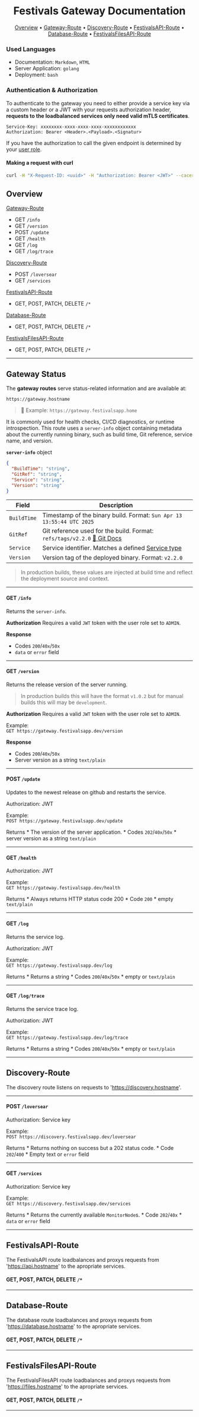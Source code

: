 <h1 align="center">
    Festivals Gateway Documentation
</h1>

<p align="center">
  <a href="#overview">Overview</a> •
  <a href="#gateway-route">Gateway-Route</a> •
  <a href="#discovery-route">Discovery-Route</a> •
  <a href="#festivalsapi-route">FestivalsAPI-Route</a> •
  <a href="#database-route">Database-Route</a> •
  <a href="#festivalsfilesapi-route">FestivalsFilesAPI-Route</a>
</p>

### Used Languages

* Documentation: `Markdown`, `HTML`
* Server Application: `golang`
* Deployment: `bash`

### Authentication & Authorization

To authenticate to the gateway you need to either provide a service key via a custom header or a JWT
with your requests authorization header, **requests to the loadbalanced services only need valid mTLS certificates**.

```text
Service-Key: xxxxxxxx-xxxx-xxxx-xxxx-xxxxxxxxxxxx
Authorization: Bearer <Header>.<Payload>.<Signatur>
```

If you have the authorization to call the given endpoint is determined by your
[user role](https://github.com/Festivals-App/festivals-identity-server/blob/master/auth/user.go).

#### Making a request with curl

```bash
curl -H "X-Request-ID: <uuid>" -H "Authorization: Bearer <JWT>" --cacert ca.crt --cert client.crt --key client.key https://gateway.festivalsapp.home/info
```

## Overview

[Gateway-Route](#gateway-route)

* GET              `/info`
* GET              `/version`
* POST             `/update`
* GET              `/health`
* GET              `/log`
* GET              `/log/trace`

[Discovery-Route](#discovery-route)

* POST            `/loversear`
* GET             `/services`

[FestivalsAPI-Route](#festivalsapi-route)

* GET, POST, PATCH, DELETE      `/*`

[Database-Route](#database-route)

* GET, POST, PATCH, DELETE      `/*`

[FestivalsFilesAPI-Route](#festivalsfilesapi-route)

* GET, POST, PATCH, DELETE      `/*`

------------------------------------------------------------------------------------

## Gateway Status

The **gateway routes** serve status-related information and are available at:

```text
https://gateway.hostname
```

> 📌 Example: `https://gateway.festivalsapp.home`

It is commonly used for health checks, CI/CD diagnostics, or runtime introspection. This route uses
a `server-info` object containing metadata about the currently running binary, such as build time,
Git reference, service name, and version.

**`server-info`** object

```json
{
  "BuildTime": "string",
  "GitRef": "string",
  "Service": "string",
  "Version": "string"
}
```

| Field      | Description                                                                 |
|------------|-----------------------------------------------------------------------------|
| `BuildTime` | Timestamp of the binary build. Format: `Sun Apr 13 13:55:44 UTC 2025`       |
| `GitRef`    | Git reference used for the build. Format: `refs/tags/v2.2.0` [🔗 Git Docs](https://git-scm.com/book/en/v2/Git-Internals-Git-References) |
| `Service`   | Service identifier. Matches a defined [Service type](https://github.com/Festivals-App/festivals-server-tools/blob/main/heartbeattools.go) |
| `Version`   | Version tag of the deployed binary. Format: `v2.2.0`                        |

> In production builds, these values are injected at build time and reflect the deployment source and context.

------------------------------------------------------------------------------------

#### GET `/info`

Returns the `server-info`.

**Authorization**
Requires a valid `JWT` token with the user role set to `ADMIN`.

**Response**

* Codes `200`/`40x`/`50x`
* `data` or `error` field

------------------------------------------------------------------------------------

#### GET `/version`

Returns the release version of the server running.

> In production builds this will have the format `v1.0.2` but
for manual builds this will may be `development`.

**Authorization**
Requires a valid `JWT` token with the user role set to `ADMIN`.

Example:  
  `GET https://gateway.festivalsapp.dev/version`

**Response**

* Codes `200`/`40x`/`50x`
* Server version as a string `text/plain`

------------------------------------------------------------------------------------

#### POST `/update`

Updates to the newest release on github and restarts the service.

Authorization: JWT
  
Example:  
  `POST https://gateway.festivalsapp.dev/update`

Returns
      * The version of the server application.
      * Codes `202`/`40x`/`50x`
      * server version as a string `text/plain`

------------------------------------------------------------------------------------

#### GET `/health`

Authorization: JWT

Example:  
  `GET https://gateway.festivalsapp.dev/health`

Returns
      * Always returns HTTP status code 200
      * Code `200`
      * empty `text/plain`

------------------------------------------------------------------------------------

#### GET `/log`

Returns the service log.

Authorization: JWT

Example:  
  `GET https://gateway.festivalsapp.dev/log`

Returns
      * Returns a string
      * Codes `200`/`40x`/`50x`
      * empty or `text/plain`

------------------------------------------------------------------------------------

#### GET `/log/trace`

Returns the service trace log.

Authorization: JWT

Example:  
  `GET https://gateway.festivalsapp.dev/log/trace`

Returns
      * Returns a string
      * Codes `200`/`40x`/`50x`
      * empty or `text/plain`

------------------------------------------------------------------------------------

## Discovery-Route

The discovery route listens on requests to 'https://discovery.hostname'.

------------------------------------------------------------------------------------

#### POST `/loversear`

Authorization: Service key

Example:  
  `POST https://discovery.festivalsapp.dev/loversear`

Returns
      * Returns nothing on success but a 202 status code.
      * Code `202`/`400`
      * Empty text or `error` field

------------------------------------------------------------------------------------

#### GET `/services`

Authorization: Service key

Example:  
  `GET https://discovery.festivalsapp.dev/services`

Returns
      * Returns the currently available `MonitorNode`s.
      * Code `202`/`40x`
      * `data` or `error` field

------------------------------------------------------------------------------------

## FestivalsAPI-Route

The FestivalsAPI route loadbalances and proxys requests from 'https://api.hostname' to the apropriate services.

####  GET, POST, PATCH, DELETE `/*`

------------------------------------------------------------------------------------

## Database-Route

The database route loadbalances and proxys requests from 'https://database.hostname' to the apropriate services.

####  GET, POST, PATCH, DELETE `/*`

------------------------------------------------------------------------------------

## FestivalsFilesAPI-Route

The FestivalsFilesAPI route loadbalances and proxys requests from 'https://files.hostname' to the apropriate services.

####  GET, POST, PATCH, DELETE `/*`

------------------------------------------------------------------------------------